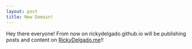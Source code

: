 ```yaml
---
layout: post
title: New Domain!
---
```


Hey there everyone! From now on rickydelgado.github.io will be publishing posts and content on 
[RickyDelgado.me](rickydelgado.me)!!

